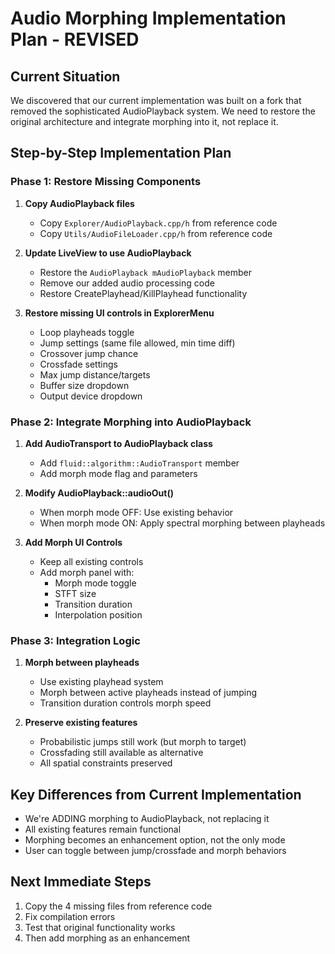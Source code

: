 # Audio Morphing Implementation Plan - REVISED

## Current Situation
We discovered that our current implementation was built on a fork that removed the sophisticated AudioPlayback system. We need to restore the original architecture and integrate morphing into it, not replace it.

## Step-by-Step Implementation Plan

### Phase 1: Restore Missing Components
1. **Copy AudioPlayback files**
   - Copy `Explorer/AudioPlayback.cpp/h` from reference code
   - Copy `Utils/AudioFileLoader.cpp/h` from reference code
   
2. **Update LiveView to use AudioPlayback**
   - Restore the `AudioPlayback mAudioPlayback` member
   - Remove our added audio processing code
   - Restore CreatePlayhead/KillPlayhead functionality
   
3. **Restore missing UI controls in ExplorerMenu**
   - Loop playheads toggle
   - Jump settings (same file allowed, min time diff)
   - Crossover jump chance
   - Crossfade settings
   - Max jump distance/targets
   - Buffer size dropdown
   - Output device dropdown

### Phase 2: Integrate Morphing into AudioPlayback
1. **Add AudioTransport to AudioPlayback class**
   - Add `fluid::algorithm::AudioTransport` member
   - Add morph mode flag and parameters
   
2. **Modify AudioPlayback::audioOut()**
   - When morph mode OFF: Use existing behavior
   - When morph mode ON: Apply spectral morphing between playheads
   
3. **Add Morph UI Controls**
   - Keep all existing controls
   - Add morph panel with:
     - Morph mode toggle
     - STFT size
     - Transition duration
     - Interpolation position

### Phase 3: Integration Logic
1. **Morph between playheads**
   - Use existing playhead system
   - Morph between active playheads instead of jumping
   - Transition duration controls morph speed
   
2. **Preserve existing features**
   - Probabilistic jumps still work (but morph to target)
   - Crossfading still available as alternative
   - All spatial constraints preserved

## Key Differences from Current Implementation
- We're ADDING morphing to AudioPlayback, not replacing it
- All existing features remain functional
- Morphing becomes an enhancement option, not the only mode
- User can toggle between jump/crossfade and morph behaviors

## Next Immediate Steps
1. Copy the 4 missing files from reference code
2. Fix compilation errors
3. Test that original functionality works
4. Then add morphing as an enhancement